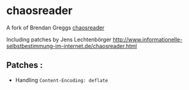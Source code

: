 chaosreader
===========

A fork of Brendan Greggs [chaosreader](http://www.brendangregg.com/chaosreader.html)

Including patches by Jens Lechtenbörger http://www.informationelle-selbstbestimmung-im-internet.de/chaosreader.html

## Patches :

* Handling `Content-Encoding: deflate`